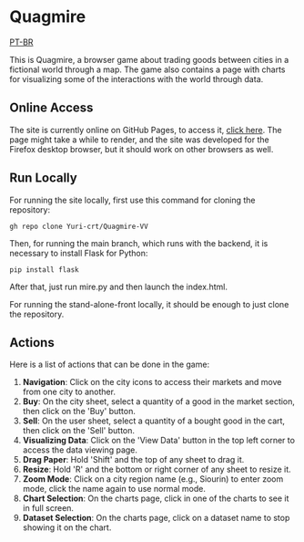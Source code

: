 # Quagmire
[PT-BR](README-pt-br.md)

This is Quagmire, a browser game about trading goods between cities in a fictional world through a map.
The game also contains a page with charts for visualizing some of the interactions with the world through data.

## Online Access
The site is currently online on GitHub Pages, to access it, [click here](https://yuri-crt.github.io/Quagmire-VV/).
The page might take a while to render, and the site was developed for the Firefox desktop browser, but it should work on other browsers as well.

## Run Locally
For running the site locally, first use this command for cloning the repository:

```
gh repo clone Yuri-crt/Quagmire-VV
```

Then, for running the main branch, which runs with the backend, it is necessary to install Flask for Python:

```
pip install flask
```

After that, just run mire.py and then launch the index.html.

For running the stand-alone-front locally, it should be enough to just clone the repository.

## Actions
Here is a list of actions that can be done in the game:

1. **Navigation**: Click on the city icons to access their markets and move from one city to another.
2. **Buy**: On the city sheet, select a quantity of a good in the market section, then click on the 'Buy' button.
3. **Sell**: On the user sheet, select a quantity of a bought good in the cart, then click on the 'Sell' button.
4. **Visualizing Data**: Click on the 'View Data' button in the top left corner to access the data viewing page.
5. **Drag Paper**: Hold 'Shift' and the top of any sheet to drag it.
6. **Resize**: Hold 'R' and the bottom or right corner of any sheet to resize it.
7. **Zoom Mode**: Click on a city region name (e.g., Siourin) to enter zoom mode, click the name again to use normal mode.
8. **Chart Selection**: On the charts page, click in one of the charts to see it in full screen.
9. **Dataset Selection**: On the charts page, click on a dataset name to stop showing it on the chart.

